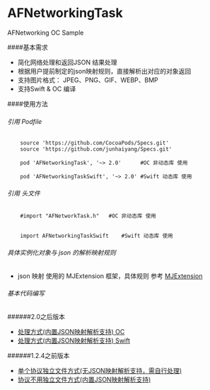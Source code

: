 # AFNetworkingTask
AFNetworking  OC   Sample 


####基本需求
* 简化网络处理和返回JSON 结果处理
* 根据用户提前制定的json映射规则，直接解析出对应的对象返回
* 支持图片格式： JPEG、PNG、GIF、WEBP、BMP
* 支持Swift & OC 编译 


####使用方法

###### 引用 Podfile 

		source 'https://github.com/CocoaPods/Specs.git'
		source 'https://github.com/junhaiyang/Specs.git'

		pod 'AFNetworkingTask', '~> 2.0'      #OC 非动态库 使用
		
		pod 'AFNetworkingTaskSwift', '~> 2.0' #Swift 动态库 使用
 

	
###### 引用 头文件
		#import "AFNetworkTask.h"   #OC 非动态库 使用
		
		
		import AFNetworkingTaskSwift    #Swift 动态库 使用
		
			 
###### 具体实例化对象与 json 的解析映射规则
* json 映射 使用的 MJExtension 框架，具体规则 参考 [MJExtension](https://github.com/CoderMJLee/MJExtension)
		
###### 基本代码编写
######2.0之后版本
* [处理方式(内置JSON映射解析支持) OC](./README-NEW-OC.md) 
* [处理方式(内置JSON映射解析支持) Swift](./README-NEW-SWIFT.md) 

######1.2.4之前版本
* [单个协议独立文件方式(无JSON映射解析支持，需自行处理)](./README-INNER.md)
* [协议不用独立文件方式(内置JSON映射解析支持)](./README-SIG.md)
 
 